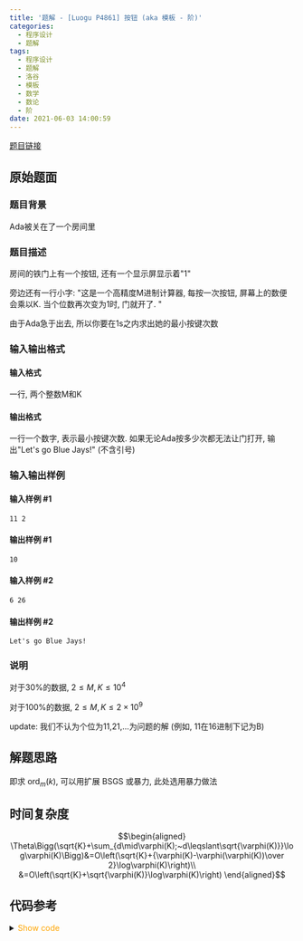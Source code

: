 ```yaml
---
title: '题解 - [Luogu P4861] 按钮 (aka 模板 - 阶)'
categories:
  - 程序设计
  - 题解
tags:
  - 程序设计
  - 题解
  - 洛谷
  - 模板
  - 数学
  - 数论
  - 阶
date: 2021-06-03 14:00:59
---
```


[题目链接](https://www.luogu.com.cn/problem/P4861)

<!-- more -->

## 原始题面

### 题目背景

Ada被关在了一个房间里

### 题目描述

房间的铁门上有一个按钮, 还有一个显示屏显示着"1"

旁边还有一行小字: "这是一个高精度M进制计算器, 每按一次按钮, 屏幕上的数便会乘以K. 当个位数再次变为1时, 门就开了. "

由于Ada急于出去, 所以你要在1s之内求出她的最小按键次数

### 输入输出格式

#### 输入格式

一行, 两个整数M和K

#### 输出格式

一行一个数字, 表示最小按键次数.  如果无论Ada按多少次都无法让门打开, 输出"Let's go Blue Jays!" (不含引号)

### 输入输出样例

#### 输入样例 #1

```input1
11 2
```

#### 输出样例 #1

```output1
10
```

#### 输入样例 #2

```input2
6 26
```

#### 输出样例 #2

```output2
Let's go Blue Jays!
```

### 说明

对于30%的数据, $2\leq M,K\leq10^4$

对于100%的数据, $2\leq M,K\leq2\times 10^{9}$

update: 我们不认为个位为11,21,...为问题的解 (例如, 11在16进制下记为B)

## 解题思路

即求 $\operatorname{ord}_m(k)$, 可以用扩展 BSGS 或暴力, 此处选用暴力做法

## 时间复杂度

$$\begin{aligned}
  \Theta\Bigg(\sqrt{K}+\sum_{d\mid\varphi(K);~d\leqslant\sqrt{\varphi(K)}}\log\varphi(K)\Bigg)&=O\left(\sqrt{K}+{\varphi(K)-\varphi(\varphi(K))\over 2}\log\varphi(K)\right)\\
  &=O\left(\sqrt{K}+\sqrt{\varphi(K)}\log\varphi(K)\right)
\end{aligned}$$

## 代码参考

<details>
<summary><font color='orange'>Show code</font></summary>

```cpp
/*
 * @Author: Tifa
 * @LastEditTime: 2021-06-03 14:00:59
 * @Description: Luogu P4861
 */
#include <bits/stdc++.h>
using namespace std;
using i64 = int64_t;
i64 qpow(i64 a, i64 b, i64 mod) {
    i64 res = 1;
    for (; b; b >>= 1, a = a * a % mod)
        if (b & 1) res = res * a % mod;
    return res;
}
i64 phi(i64 n) {
    i64 ans = n;
    for (int i = 2; i <= sqrt(n); ++i)
        if (n % i == 0) {
            ans = ans / i * (i - 1);
            while (n % i == 0) n /= i;
        }
    if (n > 1) ans = ans / n * (n - 1);
    return ans;
}

int main() {
    i64 m, k;
    cin >> m >> k;
    if (__gcd(m, k) > 1) {
        cout << "Let's go Blue Jays!" << endl;
        return 0;
    }
    i64 phim = phi(m);
    i64 ans = INT64_MAX;
    for (i64 i = 1; i <= sqrt(phim); ++i)
        if (phim % i == 0) {
            if (qpow(k, i, m) == 1) {
                ans = min(ans, i);
                break;
            } else if (qpow(k, phim / i, m) == 1)
                ans = min(ans, phim / i);
        }
    cout << ans;
}
```

</details>
